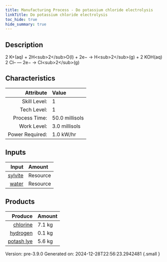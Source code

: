 ```yaml
---
title: Manufacturing Process - Do potassium chloride electrolysis
linkTitle: Do potassium chloride electrolysis
toc_hide: true
hide_summary: true
---
```


## Description
&#10;&#9;&#9;&#9;2 K+(aq) + 2H&lt;sub&gt;2&lt;/sub&gt;O(l) + 2e− → H&lt;sub&gt;2&lt;/sub&gt;(g) + 2 KOH(aq)&#10;&#9;&#9;&#9;2 Cl– — 2e− → Cl&lt;sub&gt;2&lt;/sub&gt;(g)&#10;&#9;&#9;

## Characteristics

| Attribute      | Value |
|--------:|:------|
|Skill Level:|1|
|Tech Level:|1|
|Process Time:|50.0 millisols|
|Work Level:|3.0 millisols|
|Power Required:|1.0 kW/hr|

## Inputs

| Input      | Amount |
|--------:|:------|
|[sylvite](/docs/definitions/resource/sylvite)|Resource|7.46 kg|
|[water](/docs/definitions/resource/water)|Resource|1.8 kg|

## Products


| Produce      | Amount |
|--------:|:------|
|[chlorine](/docs/definitions/resource/chlorine)|7.1 kg|
|[hydrogen](/docs/definitions/resource/hydrogen)|0.1 kg|
|[potash lye](/docs/definitions/resource/potash-lye)|5.6 kg|


Version: pre-3.9.0 Generated on: 2024-12-28T22:56:23.2942481
{.small }

